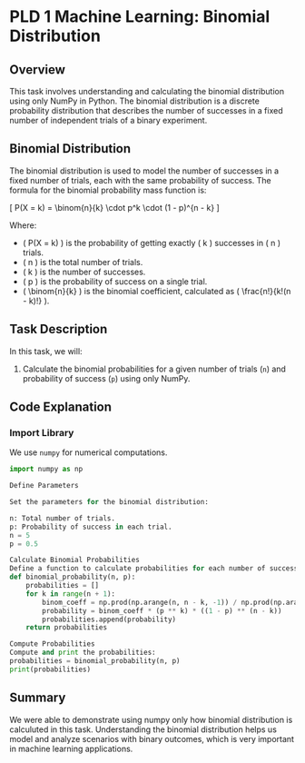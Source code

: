 # PLD 1 Machine Learning: Binomial Distribution

## Overview

This task involves understanding and calculating the binomial distribution using only NumPy in Python. The binomial distribution is a discrete probability distribution that describes the number of successes in a fixed number of independent trials of a binary experiment.

## Binomial Distribution

The binomial distribution is used to model the number of successes in a fixed number of trials, each with the same probability of success. The formula for the binomial probability mass function is:

\[ P(X = k) = \binom{n}{k} \cdot p^k \cdot (1 - p)^{n - k} \]

Where:
- \( P(X = k) \) is the probability of getting exactly \( k \) successes in \( n \) trials.
- \( n \) is the total number of trials.
- \( k \) is the number of successes.
- \( p \) is the probability of success on a single trial.
- \( \binom{n}{k} \) is the binomial coefficient, calculated as \( \frac{n!}{k!(n - k)!} \).

## Task Description

In this task, we will:
1. Calculate the binomial probabilities for a given number of trials (`n`) and probability of success (`p`) using only NumPy.

## Code Explanation

### Import Library

We use `numpy` for numerical computations.

```python
import numpy as np

Define Parameters

Set the parameters for the binomial distribution:

n: Total number of trials.
p: Probability of success in each trial.
n = 5
p = 0.5

Calculate Binomial Probabilities
Define a function to calculate probabilities for each number of successes from 0 to n:
def binomial_probability(n, p):
    probabilities = []
    for k in range(n + 1):
        binom_coeff = np.prod(np.arange(n, n - k, -1)) / np.prod(np.arange(1, k + 1))
        probability = binom_coeff * (p ** k) * ((1 - p) ** (n - k))
        probabilities.append(probability)
    return probabilities

Compute Probabilities
Compute and print the probabilities:
probabilities = binomial_probability(n, p)
print(probabilities)
```

## Summary

We were able to demonstrate using numpy only how binomial distribution is calculuted in this task. Understanding the binomial distribution helps us model and analyze scenarios with binary outcomes, which is very important in machine learning applications.


